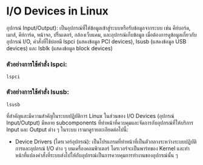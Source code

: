 # I/O Devices in Linux
อุปกรณ์ Input/Output): เป็นอุปกรณ์ที่ให้ข้อมูลเข้าสู่ระบบหรือรับข้อมูลจากระบบ เช่น คีย์บอร์ด, เมาส์, คีย์การ์ด, หน้าจอ, ปริ้นเตอร์, กล้องเว็บแคม, และอุปกรณ์เก็บข้อมูล เมื่อต้องการดูข้อมูลเกี่ยวกับอุปกรณ์ I/O, คำสั่งที่ใช้บ่อยมี lspci (แสดงข้อมูล PCI devices), lsusb (แสดงข้อมูล USB devices) และ lsblk (แสดงข้อมูล block devices)

### ตัวอย่างการใช้คำสั่ง lspci:
```
lspci
```

### ตัวอย่างการใช้คำสั่ง lsusb:
```
lsusb
```

ที่สำคัญและมีความสำคัญในระบบปฏิบัติการ Linux ในส่วนของ I/O Devices (อุปกรณ์ Input/Output) มีหลาย subcomponents ที่ทำหน้าที่ควบคุมและจัดการกับอุปกรณ์ที่ให้บริการ Input และ Output ต่าง ๆ ในระบบ เรามาดูรายละเอียดต่อไปนี้:
* Device Drivers (ไดรเวอร์อุปกรณ์): เป็นโปรแกรมที่ทำหน้าที่เป็นตัวกลางระหว่างระบบปฏิบัติการและอุปกรณ์ I/O ต่าง ๆ บนเครื่องคอมพิวเตอร์ ไดรเวอร์จะเป็นพาร์ทของ Kernel และทำหน้าที่แปลงคำสั่งที่ระบบส่งไปให้กับอุปกรณ์เป็นการควบคุมการทำงานของอุปกรณ์นั้น ๆ
